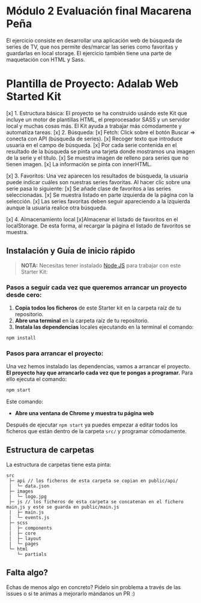 # Módulo 2 Evaluación final Macarena Peña

El ejercicio consiste en desarrollar una aplicación web de búsqueda de series de TV, que nos permite
des/marcar las series como favoritas y guardarlas en local storage.
El ejercicio también tiene una parte de maquetación con HTML y Sass.

# Plantilla de Proyecto: Adalab Web Started Kit

[x] 1. Estructura básica:
El proyecto se ha construido usándo este Kit que incluye un motor de plantillas HTML, el preprocesador SASS y un servidor local y muchas cosas más. El Kit ayuda a trabajar más cómodamente y automatiza tareas.
[x] 2. Búsqueda:
[x] Fetch: Click sobre el botón Buscar => conecta con API (búsqueda de series).
[x] Recoger texto que introduce usuaria en el campo de búsqueda.
[x] Por cada serie contenida en el resultado de la búsqueda se pinta una tarjeta donde mostramos una imagen de la serie y el título.
[x] Se muestra imagen de relleno para series que no tienen imagen.
[x] La información se pinta con innerHTML.

[x] 3. Favoritos: Una vez aparecen los resultados de búsqueda, la usuaria puede indicar cuáles son nuestras series favoritas. Al hacer clic sobre una serie pasa lo siguiente:
[x] Se añade clase de favoritos a las series seleccionadas.
[x] Se muestra listado en parte izquierda de la página con la selección.
[x] Las series favoritas deben seguir apareciendo a la izquierda aunque la usuaria realice otra búsqueda.

[x] 4. Almacenamiento local
[x]Almacenar el listado de favoritos en el localStorage. De esta forma, al recargar la página el listado de favoritos se muestra.

## Instalación y Guía de inicio rápido

> **NOTA:** Necesitas tener instalado [Node JS](https://nodejs.org/) para trabajar con este Starter Kit:

### Pasos a seguir cada vez que queremos arrancar un proyecto desde cero:

1. **Copia todos los ficheros** de este Starter kit en la carpeta raíz de tu repositorio.
1. **Abre una terminal** en la carpeta raíz de tu repositorio.
1. **Instala las dependencias** locales ejecutando en la terminal el comando:

```bash
npm install
```

### Pasos para arrancar el proyecto:

Una vez hemos instalado las dependencias, vamos a arrancar el proyecto. **El proyecto hay que arrancarlo cada vez que te pongas a programar.** Para ello ejecuta el comando:

```bash
npm start
```

Este comando:

- **Abre una ventana de Chrome y muestra tu página web**

Después de ejecutar `npm start` ya puedes empezar a editar todos los ficheros que están dentro de la carpeta `src/` y programar cómodamente.

## Estructura de carpetas

La estructura de carpetas tiene esta pinta:

```
src
 ├─ api // los ficheros de esta carpeta se copian en public/api/
 |  └─ data.json
 ├─ images
 |  └─ logo.jpg
 ├─ js // los ficheros de esta carpeta se concatenan en el fichero main.js y este se guarda en public/main.js
 |  ├─ main.js
 |  └─ events.js
 ├─ scss
 |  ├─ components
 |  ├─ core
 |  ├─ layout
 |  └─ pages
 └─ html
    └─ partials
```

## Falta algo?

Echas de menos algo en concreto? Pidelo sin problema a través de las issues o si te animas a mejorarlo mándanos un PR :)
